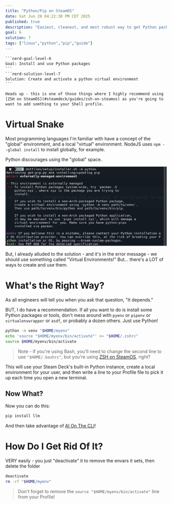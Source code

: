 ```yaml
---
title: "Python/Pip on SteamOS"
date: Sat Jun 28 04:22:30 PM CDT 2025
published: true
description: "Easiest, cleanest, and most robust way to get Python packages"
goal: 6
solution: 7
tags: ["linux","python","pip","guide"]
---
```

````flare
```nerd-goal-level-6
Goal: Install and use Python packages
```
```nerd-solution-level-7
Solution: Create and activate a python virtual environment
```
````

```flare
Heads up - this is one of those things where I highly recommend using [ZSH on SteamOS](#steamdeck/guides/zsh-on-steamos) as you're going to want to add somthing to your Shell profile.
```

# Virtual Snake

Most programming languages I'm familiar with have a concept of the "global" environment, and a local "virtual" environment. NodeJS uses `npm --global install` to install globally, for example.

Python discourages using the "global" space.

![Python error](./images/thumbnail/python_1.png)

But, I already alluded to the solution - and it's in the error message - we should use something called "Virtual Environments!" But... there's a LOT of ways to create and use them.

# What's the Right Way?

As all engineers will tell you when you ask that question, "It depends."

BUT, I do have a recommendation. If all you want to do is install some Python packages or tools, don't mess around with `pyenv` or `pipenv` or `virtualenvwrapper` or `asdf`, or probably a dozen others. Just use Python!

```bash
python -m venv "$HOME/myenv"
echo 'source "$HOME/myenv/bin/activate"' >> "$HOME/.zshrc"
source $HOME/myenv/bin/activate
```

> Note - if you're using Bash, you'll need to change the second line to use `"$HOME/.bashrc"`, but you're using [ZSH on SteamOS](#steamdeck/guides/zsh-on-steamos), right?

This will use your Steam Deck's built-in Python instance, create a local environment for your user, and then write a line to your Profile file to pick it up each time you open a new terminal.

## Now What?

Now you can do this:

```bash
pip install llm
```

And then take advantage of [AI On The CLI](#programming/ai/ai-on-the-cli)!

# How Do I Get Rid Of It?

VERY easily - you just "deactivate" it to remove the envars it sets, then delete the folder

```bash
deactivate
rm -rf "$HOME/myenv"
```

> Don't forget to remove the `source "$HOME/myenv/bin/activate"` line from your Profile!

